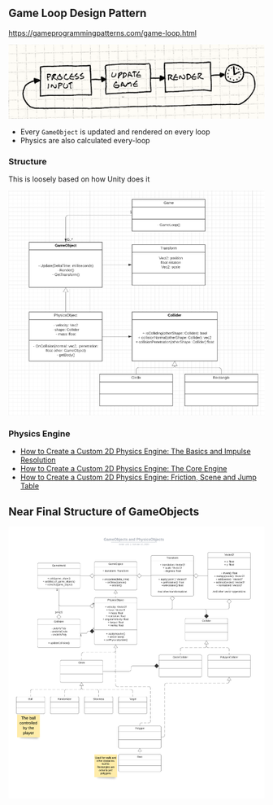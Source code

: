 ## Game Loop Design Pattern

https://gameprogrammingpatterns.com/game-loop.html

![Game Loop](img/image-20200922151742335.png)

* Every `GameObject` is updated and rendered on every loop
* Physics are also calculated every-loop

### Structure

This is loosely based on how Unity does it

![UML](img/image-20200922160120135.png)

### Physics Engine

* [How to Create a Custom 2D Physics Engine: The Basics and Impulse Resolution](https://gamedevelopment.tutsplus.com/tutorials/how-to-create-a-custom-2d-physics-engine-the-basics-and-impulse-resolution--gamedev-6331)
* [How to Create a Custom 2D Physics Engine: The Core Engine]( https://gamedevelopment.tutsplus.com/tutorials/how-to-create-a-custom-2d-physics-engine-the-core-engine--gamedev-7493)
* [How to Create a Custom 2D Physics Engine: Friction, Scene and Jump Table](https://gamedevelopment.tutsplus.com/tutorials/how-to-create-a-custom-2d-physics-engine-friction-scene-and-jump-table--gamedev-7756) 



## Near Final Structure of GameObjects

![Physics_GameObjects](img/Physics_GameObjects.png)